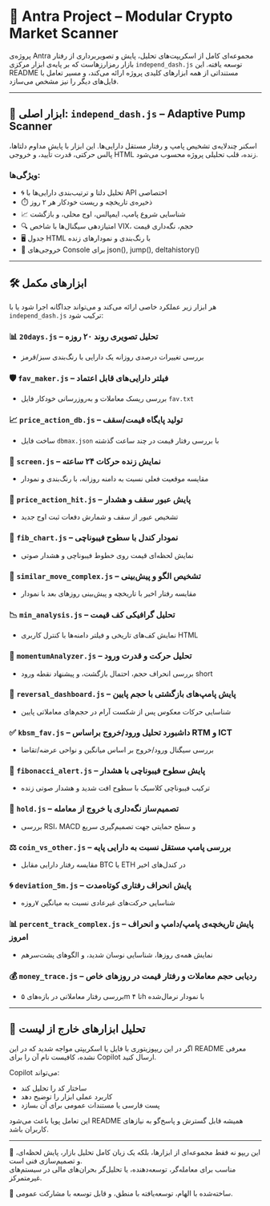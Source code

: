 # 📡 Antra Project – Modular Crypto Market Scanner

پروژه‌ی Antra مجموعه‌ای کامل از اسکریپت‌های تحلیل، پایش و تصویربرداری از رفتار بازار رمزارزهاست که بر پایه‌ی ابزار مرکزی `independ_dash.js` توسعه یافته. این README مستنداتی از همه ابزارهای کلیدی پروژه ارائه می‌کند، و مسیر تعامل با فایل‌های دیگر را نیز مشخص می‌سازد.

---

## 🔧 ابزار اصلی: `independ_dash.js` – Adaptive Pump Scanner

اسکنر چندلایه‌ی تشخیص پامپ و رفتار مستقل دارایی‌ها. این ابزار با پایش مداوم دلتاها، پالس حرکتی، قدرت تأیید، و خروجی‌ HTML‌ زنده، قلب تحلیلی پروژه محسوب می‌شود.

### ویژگی‌ها:
- 🌀 تحلیل دلتا و ترتیب‌بندی دارایی‌ها با API اختصاصی
- ⏱️ ذخیره‌ی تاریخچه و ریست خودکار هر ۲ روز
- 📈 شناسایی شروع پامپ، ایمپالس، اوج محلی، و بازگشت
- 🔍 امتیازدهی سیگنال‌ها با شاخص VIX، حجم، نگه‌داری قیمت
- 🖥️ جدول HTML با رنگ‌بندی و نمودارهای زنده
- 🧾 خروجی‌های Console برای json(), jump(), deltahistory()

---

## 🛠️ ابزارهای مکمل

هر ابزار زیر عملکرد خاصی ارائه می‌کند و می‌تواند جداگانه اجرا شود یا با `independ_dash.js` ترکیب شود:

### 📊 `20days.js` – تحلیل تصویری روند ۲۰ روزه
- بررسی تغییرات درصدی روزانه یک دارایی با رنگ‌بندی سبز/قرمز

### 🛡️ `fav_maker.js` – فیلتر دارایی‌های قابل اعتماد
- بررسی ریسک معاملات و به‌روزرسانی خودکار فایل `fav.txt`

### 📈 `price_action_db.js` – تولید پایگاه قیمت/سقف
- ساخت فایل `dbmax.json` با بررسی رفتار قیمت در چند ساعت گذشته

### 🎥 `screen.js` – نمایش زنده حرکات ۲۴ ساعته
- مقایسه موقعیت فعلی نسبت به دامنه روزانه، با رنگ‌بندی و نمودار

### 🔔 `price_action_hit.js` – پایش عبور سقف و هشدار
- تشخیص عبور از سقف و شمارش دفعات ثبت اوج جدید

### 📐 `fib_chart.js` – نمودار کندل با سطوح فیبوناچی
- نمایش لحظه‌ای قیمت روی خطوط فیبوناچی و هشدار صوتی

### 🔮 `similar_move_complex.js` – تشخیص الگو و پیش‌بینی
- مقایسه رفتار اخیر با تاریخچه و پیش‌بینی روزهای بعد با نمودار

### 📉 `min_analysis.js` – تحلیل گرافیکی کف قیمت
- نمایش کف‌های تاریخی و فیلتر دامنه‌ها با کنترل کاربری HTML

### 🚀 `momentumAnalyzer.js` – تحلیل حرکت و قدرت ورود
- بررسی انحراف حجم، احتمال بازگشت، و پیشنهاد نقطه ورود short

### 🔁 `reversal_dashboard.js` – پایش پامپ‌های بازگشتی با حجم پایین
- شناسایی حرکات معکوس پس از شکست آرام در حجم‌های معاملاتی پایین

### ✅ `kbsm_fav.js` – داشبورد تحلیل ورود/خروج براساس RTM و ICT
- بررسی سیگنال ورود/خروج بر اساس میانگین و نواحی عرضه/تقاضا

### 🎯 `fibonacci_alert.js` – پایش سطوح فیبوناچی با هشدار
- ترکیب فیبوناچی کلاسیک با سطوح افت شدید و هشدار صوتی زنده

### 🧘 `hold.js` – تصمیم‌ساز نگه‌داری یا خروج از معامله
- بررسی RSI، MACD و سطح حمایتی جهت تصمیم‌گیری سریع

### ⚖️ `coin_vs_other.js` – بررسی پامپ مستقل نسبت به دارایی پایه
- مقایسه رفتار دارایی مقابل BTC یا ETH در کندل‌های اخیر

### 🌀 `deviation_5m.js` – پایش انحراف رفتاری کوتاه‌مدت
- شناسایی حرکت‌های غیرعادی نسبت به میانگین ۷‌روزه

### 📊 `percent_track_complex.js` – پایش تاریخچه‌ی پامپ/دامپ و انحراف امروز
- نمایش همه‌ی روزها، شناسایی نوسان شدید، و الگوهای پشت‌سرهم

### 💰 `money_trace.js` – ردیابی حجم معاملات و رفتار قیمت در روزهای خاص
- بررسی رفتار معاملاتی در بازه‌های ۵m تا ۴h با نمودار نرمال‌شده

---

## 🧠 تحلیل ابزارهای خارج از لیست

اگر در این ریپوزیتوری با فایل یا اسکریپتی مواجه شدید که در این README معرفی نشده، کافیست نام آن را برای Copilot ارسال کنید.

Copilot می‌تواند:
- ساختار کد را تحلیل کند
- کاربرد عملی ابزار را توضیح دهد
- پست فارسی یا مستندات عمومی برای آن بسازد

این تعامل پویا باعث می‌شود README همیشه قابل گسترش و پاسخ‌گو به نیازهای کاربران باشد.

---

🧭 این ریپو نه فقط مجموعه‌ای از ابزارها، بلکه یک زبان کامل تحلیل بازار، پایش لحظه‌ای، و تصمیم‌سازی فنی است.  
مناسب برای معامله‌گر، توسعه‌دهنده، یا تحلیل‌گر بحران‌های مالی در سیستم‌های غیرمتمرکز.

🎉 ساخته‌شده با الهام، توسعه‌یافته با منطق، و قابل توسعه با مشارکت عمومی.
